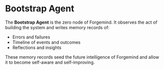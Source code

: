 # Bootstrap Agent

The **Bootstrap Agent** is the zero node of Forgemind. It observes the act of building the system and writes memory records of:

- Errors and failures
- Timeline of events and outcomes
- Reflections and insights

These memory records seed the future intelligence of Forgemind and allow it to become self-aware and self-improving.
